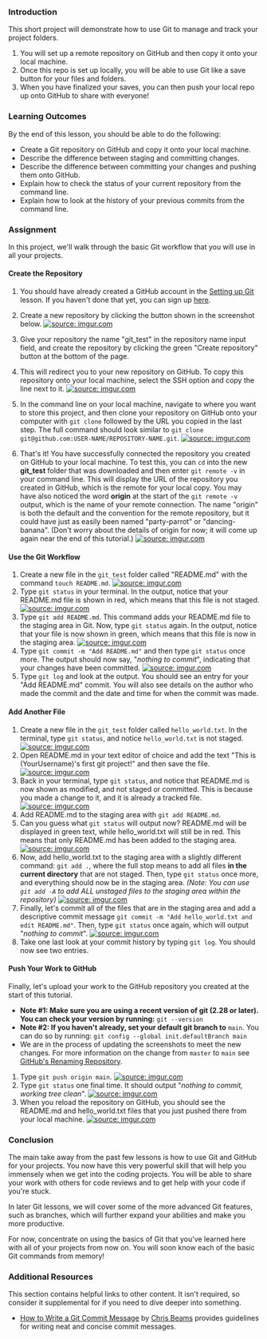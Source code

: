 ### Introduction

This short project will demonstrate how to use Git to manage and track your project folders.

1. You will set up a remote repository on GitHub and then copy it onto your local machine.
2. Once this repo is set up locally, you will be able to use Git like a save button for your files and folders.
3. When you have finalized your saves, you can then push your local repo up onto GitHub to share with everyone!

### Learning Outcomes
By the end of this lesson, you should be able to do the following:

 - Create a Git repository on GitHub and copy it onto your local machine.
 - Describe the difference between staging and committing changes.
 - Describe the difference between committing your changes and pushing them onto GitHub.
 - Explain how to check the status of your current repository from the command line.
 - Explain how to look at the history of your previous commits from the command line.

### Assignment
In this project, we'll walk through the basic Git workflow that you will use in all your projects.

#### Create the Repository

1. You should have already created a GitHub account in the [Setting up Git](https://www.theodinproject.com/courses/foundations/lessons/setting-up-git) lesson. If you haven't done that yet, you can sign up [here](https://github.com/).

2. Create a new repository by clicking the button shown in the screenshot below.
  <a href="https://imgur.com/LURPUjP"><img class="tutorial-img" src="https://i.imgur.com/LURPUjP.png" title="source: imgur.com" /></a>
3. Give your repository the name "git_test" in the repository name input field, and create the repository by clicking the green "Create repository" button at the bottom of the page.
4. This will redirect you to your new repository on GitHub. To copy this repository onto your local machine, select the SSH option and copy the line next to it.
  <a href="https://i.imgur.com/HQc2kLc.png"><img class="tutorial-img" src="https://i.imgur.com/HQc2kLc.png" title="source: imgur.com" /></a>
5. In the command line on your local machine, navigate to where you want to store this project, and then clone your repository on GitHub onto your computer with `git clone` followed by the URL you copied in the last step. The full command should look similar to `git clone git@github.com:USER-NAME/REPOSITORY-NAME.git`.
  <a href="https://i.imgur.com/mdP01fk.png"><img class="tutorial-img" src="https://i.imgur.com/mdP01fk.png" title="source: imgur.com" /></a>
6. That's it! You have successfully connected the repository you created on GitHub to your local machine. To test this, you can `cd` into the new **git_test** folder that was downloaded and then enter `git remote -v` in your command line. This will display the URL of the repository you created in GitHub, which is the remote for your local copy. You may have also noticed the word **origin** at the start of the `git remote -v` output, which is the name of your remote connection. The name "origin" is both the default and the convention for the remote repository, but it could have just as easily been named "party-parrot" or "dancing-banana". (Don't worry about the details of origin for now; it will come up again near the end of this tutorial.)
  <a href="https://i.imgur.com/757rSOt.png"><img class="tutorial-img" src="https://i.imgur.com/757rSOt.png" title="source: imgur.com" /></a>

#### Use the Git Workflow
1. Create a new file in the `git_test` folder called "README.md" with the command `touch README.md`.
  <a href="https://i.imgur.com/lVTmtF9.png"><img class="tutorial-img" src="https://i.imgur.com/lVTmtF9.png" title="source: imgur.com" /></a>
2. Type `git status` in your terminal. In the output, notice that your README.md file is shown in red, which means that this file is not staged.
  <a href="https://i.imgur.com/vupVHMk.png"><img class="tutorial-img" src="https://i.imgur.com/vupVHMk.png" title="source: imgur.com" /></a>
3. Type `git add README.md`. This command adds your README.md file to the staging area in Git. Now, type `git status` again. In the output, notice that your file is now shown in green, which means that this file is now in the staging area.
  <a href="https://i.imgur.com/sc332hP.png"><img class="tutorial-img" src="https://i.imgur.com/sc332hP.png" title="source: imgur.com" /></a>
4. Type `git commit -m "Add README.md"` and then type `git status` once more. The output should now say, "*nothing to commit*", indicating that your changes have been committed.
  <a href="https://i.imgur.com/edsid2Z.png"><img class="tutorial-img" src="https://i.imgur.com/edsid2Z.png" title="source: imgur.com" /></a>
5. Type `git log` and look at the output. You should see an entry for your "Add README.md" commit. You will also see details on the author who made the commit and the date and time for when the commit was made.

#### Add Another File

1. Create a new file in the `git_test` folder called `hello_world.txt`. In the terminal, type `git status`, and notice `hello_world.txt` is not staged.
  <a href="https://i.imgur.com/G0wYpLj.png"><img class="tutorial-img" src="https://i.imgur.com/G0wYpLj.png" title="source: imgur.com" /></a>
2. Open README.md in your text editor of choice and add the text "This is (YourUsername)'s first git project!" and then save the file.
  <a href="https://i.imgur.com/YvYwHXM.png"><img class="tutorial-img" src="https://i.imgur.com/YvYwHXM.png" title="source: imgur.com" /></a>
3. Back in your terminal, type `git status`, and notice that README.md is now shown as modified, and not staged or committed.  This is because you made a change to it, and it is already a tracked file.
  <a href="https://i.imgur.com/yKXgVzY.png"><img class="tutorial-img" src="https://i.imgur.com/yKXgVzY.png" title="source: imgur.com" /></a>
4. Add README.md to the staging area with `git add README.md`.
5. Can you guess what `git status` will output now? README.md will be displayed in green text, while hello_world.txt will still be in red. This means that only README.md has been added to the staging area.
  <a href="https://i.imgur.com/mDnFQpQ.png"><img class="tutorial-img" src="https://i.imgur.com/mDnFQpQ.png" title="source: imgur.com" /></a>
6. Now, add hello_world.txt to the staging area with a slightly different command: `git add .`, where the full stop means to add all files **in the current directory** that are not staged. Then, type `git status` once more, and everything should now be in the staging area. *(Note: You can use `git add -A` to add ALL unstaged files to the staging area within the repository)*
  <a href="https://i.imgur.com/dCdSzdC.png"><img class="tutorial-img" src="https://i.imgur.com/dCdSzdC.png" title="source: imgur.com" /></a>
9. Finally, let's commit all of the files that are in the staging area and add a descriptive commit message `git commit -m "Add hello_world.txt and edit README.md"`. Then, type `git status` once again, which will output "*nothing to commit*".
  <a href="https://i.imgur.com/BrvqRNZ.png"><img class="tutorial-img" src="https://i.imgur.com/BrvqRNZ.png" title="source: imgur.com" /></a>
10. Take one last look at your commit history by typing `git log`. You should now see two entries.

#### Push Your Work to GitHub
Finally, let's upload your work to the GitHub repository you created at the start of this tutorial.

- **Note #1: Make sure you are using a recent version of git (2.28 or later). You can check your version by running:** `git --version`
- **Note #2: If you haven't already, set your default git branch to** `main`.
You can do so by running: `git config --global init.defaultBranch main`
- We are in the process of updating the screenshots to meet the new changes. For more information on the change from `master` to `main` see [GitHub's Renaming Repository](https://github.com/github/renaming).

1. Type `git push origin main`.
  <a href="https://i.imgur.com/Fyo2Xaz.png"><img class="tutorial-img" src="https://i.imgur.com/Fyo2Xaz.png" title="source: imgur.com" /></a>
2. Type `git status` one final time. It should output "*nothing to commit, working tree clean*".
  <a href="https://i.imgur.com/zvrr2ou.png"><img class="tutorial-img" src="https://i.imgur.com/zvrr2ou.png" title="source: imgur.com" /></a>
3. When you reload the repository on GitHub, you should see the README.md and hello_world.txt files that you just pushed there from your local machine.
 <a href="https://i.imgur.com/aM9kgQK.png"><img class="tutorial-img" src="https://i.imgur.com/aM9kgQK.png" title="source: imgur.com" /></a>

### Conclusion
The main take away from the past few lessons is how to use Git and GitHub for your projects. You now have this very powerful skill that will help you immensely when we get into the coding projects. You will be able to share your work with others for code reviews and to get help with your code if you're stuck.

In later Git lessons, we will cover some of the more advanced Git features, such as branches, which will further expand your abilities and make you more productive.

For now, concentrate on using the basics of Git that you've learned here with all of your projects from now on. You will soon know each of the basic Git commands from memory!

### Additional Resources
This section contains helpful links to other content. It isn't required, so consider it supplemental for if you need to dive deeper into something.

* [How to Write a Git Commit Message](https://chris.beams.io/posts/git-commit/) by [Chris Beams](https://github.com/cbeams) provides guidelines for writing neat and concise commit messages.
